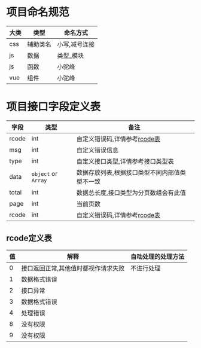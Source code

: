 # 项目命名规范
| 大类 | 类型 | 命名方式 |
| ---- | ---- | ---- |
| css | 辅助类名 | 小写,减号连接 |
| js | 数据 | 类型_模块 |
| js | 函数 | 小驼峰 | 
| vue | 组件 | 小驼峰 |


# 项目接口字段定义表

| 字段 | 类型 | 备注 |
| ---- | ---- | ---- |
| rcode | int | 自定义错误码,详情参考[rcode表](#rcode定义表) |
| msg | int | 自定义错误信息 |
| type | int | 自定义接口类型,详情参考接口类型表 |
| data | `object` or `Array` | 数据存放列表,根据接口类型不同内部值类型不一致 |
| total | int | 数据总长度,接口类型为分页数组会有此值 |
| page | int | 当前页数 |
| rcode | int | 自定义错误码,详情参考[rcode表](#rcode定义表) |

## rcode定义表
| 值 | 解释 | 自动处理的处理方法 |
|---- | ---- | ---- |
| 0 | 接口返回正常,其他值时都视作请求失败 | 不进行处理 |
| 1 | 数据格式错误 | |
| 2 | 接口异常 | |
| 3 | 数据格式错误 | |
| 4 | 处理错误 | |
| 8 | 没有权限 | |
| 9 | 没有权限 | |